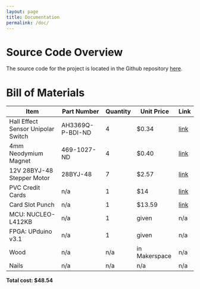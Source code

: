 ```yaml
---
layout: page
title: Documentation
permalink: /doc/
---
```



# Source Code Overview
<!-- This section should include information to describe the organization of the code base and highlight how the code connects. -->

The source code for the project is located in the Github repository [here](https://github.com/mitri-afk/SplitFlapDisplay.git).

# Bill of Materials
<!-- The bill of materials should include all the parts used in your project along with the prices and links.  -->

| Item | Part Number | Quantity | Unit Price | Link |
| ---- | ----------- | ----- | ---- | ---- |
| Hall Effect Sensor Unipolar Switch | AH3369Q-P-BDI-ND | 4 | $0.34 |  [link](https://www.digikey.com/en/products/detail/diodes-incorporated/AH3369Q-P-B/6575193) |
|4mm Neodymium Magnet | 469-1027-ND | 4 | $0.40 | [link](https://www.digikey.com/en/products/detail/radial-magnets-inc/9027/5218822) |
|12V 28BYJ-48 Stepper Motor| 28BYJ-48 | 7 | $2.57 | [link](https://www.amazon.com/CenryKay-28BYJ-48-Valve-Stepper-Motor/dp/B08CMMRS2J/ref=asc_df_B08CMMRS2J/?tag=hyprod-20&linkCode=df0&hvadid=475873654490&hvpos=&hvnetw=g&hvrand=16453079197210892579&hvpone=&hvptwo=&hvqmt=&hvdev=c&hvdvcmdl=&hvlocint=&hvlocphy=9031212&hvtargid=pla-970591364354&psc=1) |
|PVC Credit Cards | n/a | 1 | $14 | [link](https://www.amazon.com/LINE-CR80-Graphic-Quality-Cards/dp/B0BQ8WT4Q8/ref=sr_1_1_sspa?crid=1ZOVS4V12NJFE&keywords=pvc%2Bcards&qid=1698623713&s=office-products&sprefix=pv%2Bcards%2Coffice-products%2C301&sr=1-1-spons&sp_csd=d2lkZ2V0TmFtZT1zcF9hdGY&th=1) |
|Card Slot Punch| n/a | 1| $13.59 | [link](https://www.amazon.com/Handheld-Badge-Slot-Hole-Punch/dp/B0BD6MSD76/ref=sxin_14_pa_sp_search_thematic_sspa?content-id=amzn1.sym.9e5188ef-9cc8-48bb-b834-24761033aedf%3Aamzn1.sym.9e5188ef-9cc8-48bb-b834-24761033aedf&crid=13ULA8K1VY5JW&cv_ct_cx=card%2Bslot%2Bpunch&keywords=card%2Bslot%2Bpunch&pd_rd_i=B0BD6MSD76&pd_rd_r=c935a52a-a810-460c-9aae-7e0a9a2f83c8&pd_rd_w=STx5A&pd_rd_wg=lM5CI&pf_rd_p=9e5188ef-9cc8-48bb-b834-24761033aedf&pf_rd_r=ZYSBEPFX02366ZVPZNPQ&qid=1702009592&sbo=RZvfv%2F%2FHxDF%2BO5021pAnSA%3D%3D&sprefix=card%2Bslot%2Bpunch%2Caps%2C138&sr=1-3-364cf978-ce2a-480a-9bb0-bdb96faa0f61-spons&sp_csd=d2lkZ2V0TmFtZT1zcF9zZWFyY2hfdGhlbWF0aWM&th=1)|
| MCU: NUCLEO-L412KB | n/a | 1 | given | n/a |
| FPGA: UPduino v3.1 | n/a | 1 | given | n/a |
| Wood | n/a | n/a | in Makerspace | n/a |
| Nails | n/a | n/a | n/a | n/a | 



**Total cost: $48.54**
